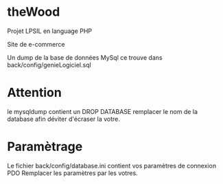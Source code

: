 # theWood

Projet LPSIL en language PHP

Site de e-commerce

Un dump de la base de données MySql ce trouve dans back/config/genieLogiciel.sql
# Attention 
le mysqldump contient un DROP DATABASE remplacer le nom de la database afin déviter d'écraser la votre.

# Paramètrage

Le fichier back/config/database.ini contient vos paramètres de connexion PDO
Remplacer les paramètres par les votres.
